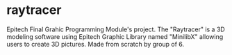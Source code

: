 # raytracer
Epitech Final Grahic Programming Module's project. The "Raytracer" is a 3D modeling software using Epitech Graphic Library named "MinilibX" allowing users to create 3D pictures. Made from scratch by group of 6.

